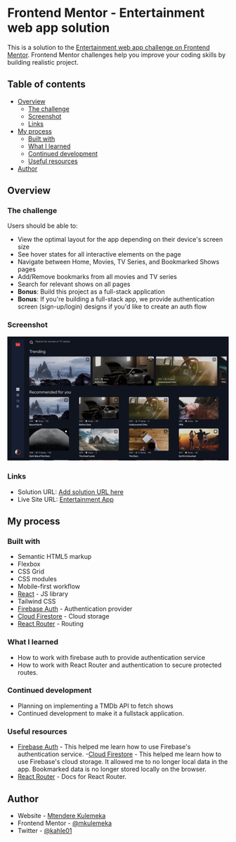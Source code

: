 # Frontend Mentor - Entertainment web app solution

This is a solution to the [Entertainment web app challenge on Frontend Mentor](https://www.frontendmentor.io/challenges/entertainment-web-app-J-UhgAW1X). Frontend Mentor challenges help you improve your coding skills by building realistic project.

## Table of contents

- [Overview](#overview)
  - [The challenge](#the-challenge)
  - [Screenshot](#screenshot)
  - [Links](#links)
- [My process](#my-process)
  - [Built with](#built-with)
  - [What I learned](#what-i-learned)
  - [Continued development](#continued-development)
  - [Useful resources](#useful-resources)
- [Author](#author)


## Overview

### The challenge

Users should be able to:

- View the optimal layout for the app depending on their device's screen size
- See hover states for all interactive elements on the page
- Navigate between Home, Movies, TV Series, and Bookmarked Shows pages
- Add/Remove bookmarks from all movies and TV series
- Search for relevant shows on all pages
- **Bonus**: Build this project as a full-stack application
- **Bonus**: If you're building a full-stack app, we provide authentication screen (sign-up/login) designs if you'd like to create an auth flow

### Screenshot

![](./screenshot.jpg)

### Links

- Solution URL: [Add solution URL here](https://your-solution-url.com)
- Live Site URL: [Entertainment App](https://mkshows.netlify.app/)

## My process

### Built with

- Semantic HTML5 markup
- Flexbox
- CSS Grid
- CSS modules
- Mobile-first workflow
- [React](https://reactjs.org/) - JS library
- Tailwind CSS
- [Firebase Auth](https://firebase.google.com/docs/auth) - Authentication provider
- [Cloud Firestore](https://firebase.google.com/docs/firestore) - Cloud storage
- [React Router](https://reactrouter.com/en/main) - Routing


### What I learned

- How to work with firebase auth to provide authentication service
- How to work with React Router and authentication to secure protected routes.

### Continued development

- Planning on implementing a TMDb API to fetch shows
- Continued development to make it a fullstack application.

### Useful resources

- [Firebase Auth](https://firebase.google.com/docs/auth) - This helped me learn how to use Firebase's authentication service.
-[Cloud Firestore](https://firebase.google.com/docs/firestore) - This helped me learn how to use Firebase's cloud storage. It allowed me to no longer local data in the app. Bookmarked data is no longer stored locally on the browser.
- [React Router](https://reactrouter.com/en/main) - Docs for React Router.

## Author

- Website - [Mtendere Kulemeka](https://www.devmk.netlify.app)
- Frontend Mentor - [@mkulemeka](https://www.frontendmentor.io/profile/mkulemeka)
- Twitter - [@kahle01](https://www.twitter.com/kahle01)

